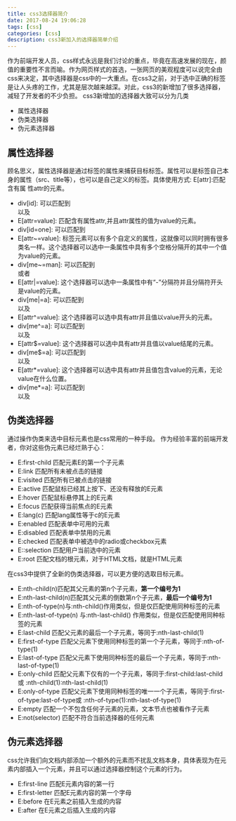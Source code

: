 ```yaml
---
title: css3选择器简介
date: 2017-08-24 19:06:28
tags: [css]
categories: [css]
description: css3新加入的选择器简单介绍
---
```

作为前端开发人员，css样式永远是我们讨论的重点，毕竟在高速发展的现在，颜值的重要性不言而喻。作为网页样式的首选，一张网页的美观程度可以说完全由css来决定，其中选择器是css中的一大重点。在css3之前，对于选中正确的标签是让人头疼的工作，尤其是层次越来越深。对此，css3的新增加了很多选择器，减轻了开发者的不少负担。
css3新增加的选择器大致可以分为几类

+ 属性选择器
+ 伪类选择器
+ 伪元素选择器

## 属性选择器

顾名思义，属性选择器是通过标签的属性来捕获目标标签。属性可以是标签自己本身的属性（src、title等），也可以是自己定义的标签。具体使用方式: E[attr]:匹配含有属
性attr的元素。

+ div[id]: 可以匹配到<div id="one"></div>以及<div id="two"></div>
+ E[attr=value]: 匹配含有属性attr,并且attr属性的值为value的元素。
+ div[id=one]: 可以匹配到<div id="one"></div>
+ E[attr~=value]: 标签元素可以有多个自定义的属性，这就像可以同时拥有很多类名一样。这个选择器可以选中一条属性中具有多个空格分隔开的其中一个值为value的元素。
+ div[me~=man]: 可以匹配到<div me=" 14 man chinese"></div> 或者 <div me=" man chinese tianjin"></div>
+ E[attr|=value]: 这个选择器可以选中一条属性中有“-”分隔符并且分隔符开头是value的元素。
+ div[me|=a]: 可以匹配到<div me=" a-man"></div>以及<div me="a-chinese tianjin"></div>
+ E[attr^=value]: 这个选择器可以选中具有attr并且值以value开头的元素。
+ div[me^=a]: 可以匹配到<div me=" aman"></div>以及<div me="achinese tianjin"></div>
+ E[attr$=value]: 这个选择器可以选中具有attr并且值以value结尾的元素。
+ div[me$=a]: 可以匹配到<div me=" amana"></div>以及<div me="achinesa tianjina"></div>
+ E[attr*=value]: 这个选择器可以选中具有attr并且值包含value的元素，无论value在什么位置。
+ div[me*=a]: 可以匹配到<div me=" amana"></div>以及<div me="chineas tian"></div>

## 伪类选择器

通过操作伪类来选中目标元素也是css常用的一种手段。
作为经验丰富的前端开发者，你对这些伪元素已经烂熟于心：

+ E:first-child	匹配元素E的第一个子元素
+ E:link	匹配所有未被点击的链接
+ E:visited	匹配所有已被点击的链接
+ E:active	匹配鼠标已经其上按下、还没有释放的E元素
+ E:hover	匹配鼠标悬停其上的E元素
+ E:focus	匹配获得当前焦点的E元素
+ E:lang(c)	匹配lang属性等于c的E元素
+ E:enabled	匹配表单中可用的元素
+ E:disabled	匹配表单中禁用的元素
+ E:checked	匹配表单中被选中的radio或checkbox元素
+ E::selection	匹配用户当前选中的元素
+ E:root	匹配文档的根元素，对于HTML文档，就是HTML元素

在css3中提供了全新的伪类选择器，可以更方便的选取目标元素。

+ E:nth-child(n)匹配其父元素的第n个子元素，**第一个编号为1**
+ E:nth-last-child(n)匹配其父元素的倒数第n个子元素，**最后一个编号为1**
+ E:nth-of-type(n)与:nth-child()作用类似，但是仅匹配使用同种标签的元素
+ E:nth-last-of-type(n)	与:nth-last-child() 作用类似，但是仅匹配使用同种标签的元素
+ E:last-child	匹配父元素的最后一个子元素，等同于:nth-last-child(1)
+ E:first-of-type	匹配父元素下使用同种标签的第一个子元素，等同于:nth-of-type(1)
+ E:last-of-type	匹配父元素下使用同种标签的最后一个子元素，等同于:nth-last-of-type(1)
+ E:only-child	匹配父元素下仅有的一个子元素，等同于:first-child:last-child或 :nth-child(1):nth-last-child(1)
+ E:only-of-type	匹配父元素下使用同种标签的唯一一个子元素，等同于:first-of-type:last-of-type或 :nth-of-type(1):nth-last-of-type(1)
+ E:empty	匹配一个不包含任何子元素的元素，文本节点也被看作子元素
+ E:not(selector)	匹配不符合当前选择器的任何元素

## 伪元素选择器

css允许我们向文档内部添加一个额外的元素而不扰乱文档本身，具体表现为在元素内部插入一个元素，并且可以通过选择器控制这个元素的行为。

+ E:first-line	匹配E元素内容的第一行
+ E:first-letter	匹配E元素内容的第一个字母
+ E:before	在E元素之前插入生成的内容
+ E:after	在E元素之后插入生成的内容
